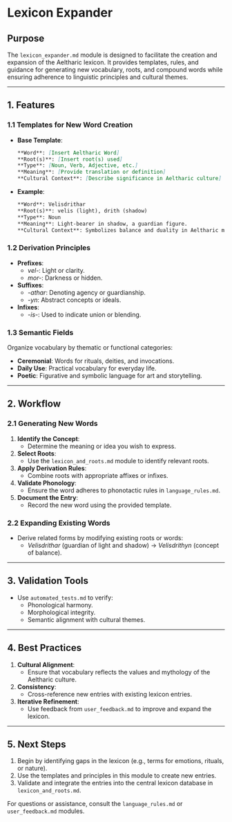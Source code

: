 # **Lexicon Expander**

## **Purpose**
The `lexicon_expander.md` module is designed to facilitate the creation and expansion of the Aeltharic lexicon. It provides templates, rules, and guidance for generating new vocabulary, roots, and compound words while ensuring adherence to linguistic principles and cultural themes.

---

## **1. Features**

### **1.1 Templates for New Word Creation**
- **Base Template**:
  ```markdown
  **Word**: [Insert Aeltharic Word]
  **Root(s)**: [Insert root(s) used]
  **Type**: [Noun, Verb, Adjective, etc.]
  **Meaning**: [Provide translation or definition]
  **Cultural Context**: [Describe significance in Aeltharic culture]
  ```
- **Example**:
  ```markdown
  **Word**: Velisdrithar
  **Root(s)**: velis (light), drith (shadow)
  **Type**: Noun
  **Meaning**: Light-bearer in shadow, a guardian figure.
  **Cultural Context**: Symbolizes balance and duality in Aeltharic mythology.
  ```

### **1.2 Derivation Principles**
- **Prefixes**:
  - _vel-_: Light or clarity.
  - _mor-_: Darkness or hidden.
- **Suffixes**:
  - _-athar_: Denoting agency or guardianship.
  - _-yn_: Abstract concepts or ideals.
- **Infixes**:
  - _-is-_: Used to indicate union or blending.

### **1.3 Semantic Fields**
Organize vocabulary by thematic or functional categories:
- **Ceremonial**: Words for rituals, deities, and invocations.
- **Daily Use**: Practical vocabulary for everyday life.
- **Poetic**: Figurative and symbolic language for art and storytelling.

---

## **2. Workflow**

### **2.1 Generating New Words**
1. **Identify the Concept**:
   - Determine the meaning or idea you wish to express.
2. **Select Roots**:
   - Use the `lexicon_and_roots.md` module to identify relevant roots.
3. **Apply Derivation Rules**:
   - Combine roots with appropriate affixes or infixes.
4. **Validate Phonology**:
   - Ensure the word adheres to phonotactic rules in `language_rules.md`.
5. **Document the Entry**:
   - Record the new word using the provided template.

### **2.2 Expanding Existing Words**
- Derive related forms by modifying existing roots or words:
  - _Velisdrithar_ (guardian of light and shadow) → _Velisdrithyn_ (concept of balance).

---

## **3. Validation Tools**
- Use `automated_tests.md` to verify:
  - Phonological harmony.
  - Morphological integrity.
  - Semantic alignment with cultural themes.

---

## **4. Best Practices**
1. **Cultural Alignment**:
   - Ensure that vocabulary reflects the values and mythology of the Aeltharic culture.
2. **Consistency**:
   - Cross-reference new entries with existing lexicon entries.
3. **Iterative Refinement**:
   - Use feedback from `user_feedback.md` to improve and expand the lexicon.

---

## **5. Next Steps**
1. Begin by identifying gaps in the lexicon (e.g., terms for emotions, rituals, or nature).
2. Use the templates and principles in this module to create new entries.
3. Validate and integrate the entries into the central lexicon database in `lexicon_and_roots.md`.

For questions or assistance, consult the `language_rules.md` or `user_feedback.md` modules.
